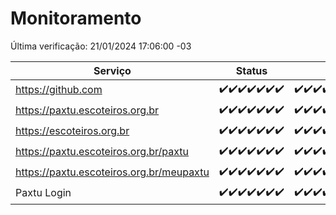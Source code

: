 # Monitoramento

Última verificação: 21/01/2024 17:06:00 -03

|Serviço|Status|Últimas 24h|
|---|---|---|
|https://github.com|<span title="2024-01-14: OK=24">✔️</span><span title="2024-01-15: OK=24">✔️</span><span title="2024-01-16: OK=24">✔️</span><span title="2024-01-17: OK=24">✔️</span><span title="2024-01-18: OK=24">✔️</span><span title="2024-01-19: OK=24">✔️</span><span title="2024-01-20: OK=20">✔️</span>|<span title="20/01/2024 17:06:00 -03 : 200">✔️</span><span title="20/01/2024 18:03:00 -03 : 200">✔️</span><span title="20/01/2024 19:04:00 -03 : 200">✔️</span><span title="20/01/2024 20:06:00 -03 : 200">✔️</span><span title="20/01/2024 21:35:00 -03 : 200">✔️</span><span title="20/01/2024 22:55:00 -03 : 200">✔️</span><span title="20/01/2024 23:26:00 -03 : 200">✔️</span><span title="21/01/2024 00:07:00 -03 : 200">✔️</span><span title="21/01/2024 01:07:00 -03 : 200">✔️</span><span title="21/01/2024 02:40:00 -03 : 200">✔️</span><span title="21/01/2024 03:08:00 -03 : 200">✔️</span><span title="21/01/2024 04:05:00 -03 : 200">✔️</span><span title="21/01/2024 05:07:00 -03 : 200">✔️</span><span title="21/01/2024 06:06:00 -03 : 200">✔️</span><span title="21/01/2024 07:06:00 -03 : 200">✔️</span><span title="21/01/2024 08:03:00 -03 : 200">✔️</span><span title="21/01/2024 09:10:00 -03 : 200">✔️</span><span title="21/01/2024 10:07:00 -03 : 200">✔️</span><span title="21/01/2024 11:04:00 -03 : 200">✔️</span><span title="21/01/2024 12:04:00 -03 : 200">✔️</span><span title="21/01/2024 13:06:00 -03 : 200">✔️</span><span title="21/01/2024 14:04:00 -03 : 200">✔️</span><span title="21/01/2024 15:07:00 -03 : 200">✔️</span><span title="21/01/2024 16:03:00 -03 : 200">✔️</span><span title="21/01/2024 17:06:00 -03 : 200">✔️</span>|
|https://paxtu.escoteiros.org.br|<span title="2024-01-14: OK=24">✔️</span><span title="2024-01-15: OK=24">✔️</span><span title="2024-01-16: OK=24">✔️</span><span title="2024-01-17: OK=24">✔️</span><span title="2024-01-18: OK=24">✔️</span><span title="2024-01-19: OK=24">✔️</span><span title="2024-01-20: OK=20">✔️</span>|<span title="20/01/2024 17:06:00 -03 : 200">✔️</span><span title="20/01/2024 18:03:00 -03 : 200">✔️</span><span title="20/01/2024 19:04:00 -03 : 200">✔️</span><span title="20/01/2024 20:06:00 -03 : 200">✔️</span><span title="20/01/2024 21:35:00 -03 : 200">✔️</span><span title="20/01/2024 22:55:00 -03 : 200">✔️</span><span title="20/01/2024 23:26:00 -03 : 200">✔️</span><span title="21/01/2024 00:07:00 -03 : 200">✔️</span><span title="21/01/2024 01:07:00 -03 : 200">✔️</span><span title="21/01/2024 02:40:00 -03 : 200">✔️</span><span title="21/01/2024 03:08:00 -03 : 200">✔️</span><span title="21/01/2024 04:05:00 -03 : 200">✔️</span><span title="21/01/2024 05:07:00 -03 : 200">✔️</span><span title="21/01/2024 06:06:00 -03 : 200">✔️</span><span title="21/01/2024 07:06:00 -03 : 200">✔️</span><span title="21/01/2024 08:03:00 -03 : 200">✔️</span><span title="21/01/2024 09:10:00 -03 : 200">✔️</span><span title="21/01/2024 10:07:00 -03 : 200">✔️</span><span title="21/01/2024 11:04:00 -03 : 200">✔️</span><span title="21/01/2024 12:04:00 -03 : 200">✔️</span><span title="21/01/2024 13:06:00 -03 : 200">✔️</span><span title="21/01/2024 14:04:00 -03 : 200">✔️</span><span title="21/01/2024 15:07:00 -03 : 200">✔️</span><span title="21/01/2024 16:03:00 -03 : 200">✔️</span><span title="21/01/2024 17:06:00 -03 : 200">✔️</span>|
|https://escoteiros.org.br|<span title="2024-01-14: OK=24">✔️</span><span title="2024-01-15: OK=24">✔️</span><span title="2024-01-16: OK=24">✔️</span><span title="2024-01-17: OK=24">✔️</span><span title="2024-01-18: OK=24">✔️</span><span title="2024-01-19: OK=24">✔️</span><span title="2024-01-20: OK=20">✔️</span>|<span title="20/01/2024 17:06:00 -03 : 200">✔️</span><span title="20/01/2024 18:04:00 -03 : 200">✔️</span><span title="20/01/2024 19:04:00 -03 : 200">✔️</span><span title="20/01/2024 20:06:00 -03 : 200">✔️</span><span title="20/01/2024 21:35:00 -03 : 200">✔️</span><span title="20/01/2024 22:55:00 -03 : 200">✔️</span><span title="20/01/2024 23:26:00 -03 : 200">✔️</span><span title="21/01/2024 00:07:00 -03 : 200">✔️</span><span title="21/01/2024 01:07:00 -03 : 200">✔️</span><span title="21/01/2024 02:40:00 -03 : 200">✔️</span><span title="21/01/2024 03:08:00 -03 : 200">✔️</span><span title="21/01/2024 04:05:00 -03 : 200">✔️</span><span title="21/01/2024 05:07:00 -03 : 200">✔️</span><span title="21/01/2024 06:06:00 -03 : 200">✔️</span><span title="21/01/2024 07:06:00 -03 : 200">✔️</span><span title="21/01/2024 08:03:00 -03 : 200">✔️</span><span title="21/01/2024 09:10:00 -03 : 200">✔️</span><span title="21/01/2024 10:07:00 -03 : 200">✔️</span><span title="21/01/2024 11:04:00 -03 : 200">✔️</span><span title="21/01/2024 12:04:00 -03 : 200">✔️</span><span title="21/01/2024 13:06:00 -03 : 200">✔️</span><span title="21/01/2024 14:04:00 -03 : 200">✔️</span><span title="21/01/2024 15:07:00 -03 : 200">✔️</span><span title="21/01/2024 16:03:00 -03 : 200">✔️</span><span title="21/01/2024 17:06:00 -03 : 200">✔️</span>|
|https://paxtu.escoteiros.org.br/paxtu|<span title="2024-01-14: OK=24">✔️</span><span title="2024-01-15: OK=24">✔️</span><span title="2024-01-16: OK=24">✔️</span><span title="2024-01-17: OK=24">✔️</span><span title="2024-01-18: OK=24">✔️</span><span title="2024-01-19: OK=24">✔️</span><span title="2024-01-20: OK=20">✔️</span>|<span title="20/01/2024 17:06:00 -03 : 200">✔️</span><span title="20/01/2024 18:04:00 -03 : 200">✔️</span><span title="20/01/2024 19:04:00 -03 : 200">✔️</span><span title="20/01/2024 20:06:00 -03 : 200">✔️</span><span title="20/01/2024 21:35:00 -03 : 200">✔️</span><span title="20/01/2024 22:55:00 -03 : 200">✔️</span><span title="20/01/2024 23:26:00 -03 : 200">✔️</span><span title="21/01/2024 00:07:00 -03 : 200">✔️</span><span title="21/01/2024 01:07:00 -03 : 200">✔️</span><span title="21/01/2024 02:40:00 -03 : 200">✔️</span><span title="21/01/2024 03:08:00 -03 : 200">✔️</span><span title="21/01/2024 04:05:00 -03 : 200">✔️</span><span title="21/01/2024 05:07:00 -03 : 200">✔️</span><span title="21/01/2024 06:06:00 -03 : 200">✔️</span><span title="21/01/2024 07:06:00 -03 : 200">✔️</span><span title="21/01/2024 08:03:00 -03 : 200">✔️</span><span title="21/01/2024 09:10:00 -03 : 200">✔️</span><span title="21/01/2024 10:07:00 -03 : 200">✔️</span><span title="21/01/2024 11:04:00 -03 : 200">✔️</span><span title="21/01/2024 12:04:00 -03 : 200">✔️</span><span title="21/01/2024 13:06:00 -03 : 200">✔️</span><span title="21/01/2024 14:04:00 -03 : 200">✔️</span><span title="21/01/2024 15:07:00 -03 : 200">✔️</span><span title="21/01/2024 16:03:00 -03 : 200">✔️</span><span title="21/01/2024 17:06:00 -03 : 200">✔️</span>|
|https://paxtu.escoteiros.org.br/meupaxtu|<span title="2024-01-14: OK=24">✔️</span><span title="2024-01-15: OK=24">✔️</span><span title="2024-01-16: OK=24">✔️</span><span title="2024-01-17: OK=24">✔️</span><span title="2024-01-18: OK=24">✔️</span><span title="2024-01-19: OK=24">✔️</span><span title="2024-01-20: OK=20">✔️</span>|<span title="20/01/2024 17:06:00 -03 : 200">✔️</span><span title="20/01/2024 18:04:00 -03 : 200">✔️</span><span title="20/01/2024 19:04:00 -03 : 200">✔️</span><span title="20/01/2024 20:06:00 -03 : 200">✔️</span><span title="20/01/2024 21:35:00 -03 : 200">✔️</span><span title="20/01/2024 22:55:00 -03 : 200">✔️</span><span title="20/01/2024 23:26:00 -03 : 200">✔️</span><span title="21/01/2024 00:07:00 -03 : 200">✔️</span><span title="21/01/2024 01:07:00 -03 : 200">✔️</span><span title="21/01/2024 02:40:00 -03 : 200">✔️</span><span title="21/01/2024 03:08:00 -03 : 200">✔️</span><span title="21/01/2024 04:05:00 -03 : 200">✔️</span><span title="21/01/2024 05:07:00 -03 : 200">✔️</span><span title="21/01/2024 06:06:00 -03 : 200">✔️</span><span title="21/01/2024 07:06:00 -03 : 200">✔️</span><span title="21/01/2024 08:03:00 -03 : 200">✔️</span><span title="21/01/2024 09:10:00 -03 : 200">✔️</span><span title="21/01/2024 10:07:00 -03 : 200">✔️</span><span title="21/01/2024 11:04:00 -03 : 200">✔️</span><span title="21/01/2024 12:04:00 -03 : 200">✔️</span><span title="21/01/2024 13:06:00 -03 : 200">✔️</span><span title="21/01/2024 14:04:00 -03 : 200">✔️</span><span title="21/01/2024 15:07:00 -03 : 200">✔️</span><span title="21/01/2024 16:03:00 -03 : 200">✔️</span><span title="21/01/2024 17:06:00 -03 : 200">✔️</span>|
|Paxtu Login|<span title="2024-01-14: OK=24">✔️</span><span title="2024-01-15: OK=24">✔️</span><span title="2024-01-16: OK=24">✔️</span><span title="2024-01-17: OK=24">✔️</span><span title="2024-01-18: OK=24">✔️</span><span title="2024-01-19: OK=24">✔️</span><span title="2024-01-20: OK=20">✔️</span>|<span title="20/01/2024 17:06:00 -03 : 200">✔️</span><span title="20/01/2024 18:04:00 -03 : 200">✔️</span><span title="20/01/2024 19:04:00 -03 : 200">✔️</span><span title="20/01/2024 20:07:00 -03 : 200">✔️</span><span title="20/01/2024 21:35:00 -03 : 200">✔️</span><span title="20/01/2024 22:55:00 -03 : 200">✔️</span><span title="20/01/2024 23:26:00 -03 : 200">✔️</span><span title="21/01/2024 00:07:00 -03 : 200">✔️</span><span title="21/01/2024 01:07:00 -03 : 200">✔️</span><span title="21/01/2024 02:40:00 -03 : 200">✔️</span><span title="21/01/2024 03:08:00 -03 : 200">✔️</span><span title="21/01/2024 04:05:00 -03 : 200">✔️</span><span title="21/01/2024 05:07:00 -03 : 200">✔️</span><span title="21/01/2024 06:06:00 -03 : 200">✔️</span><span title="21/01/2024 07:06:00 -03 : 200">✔️</span><span title="21/01/2024 08:03:00 -03 : 200">✔️</span><span title="21/01/2024 09:10:00 -03 : 200">✔️</span><span title="21/01/2024 10:07:00 -03 : 200">✔️</span><span title="21/01/2024 11:04:00 -03 : 200">✔️</span><span title="21/01/2024 12:04:00 -03 : 200">✔️</span><span title="21/01/2024 13:06:00 -03 : 200">✔️</span><span title="21/01/2024 14:04:00 -03 : 200">✔️</span><span title="21/01/2024 15:07:00 -03 : 200">✔️</span><span title="21/01/2024 16:03:00 -03 : 200">✔️</span><span title="21/01/2024 17:06:00 -03 : 200">✔️</span>|
